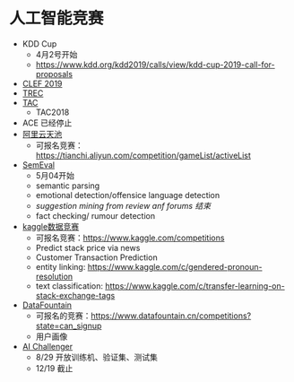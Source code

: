# 人工智能竞赛


- KDD Cup
	- 4月2号开始
	- https://www.kdd.org/kdd2019/calls/view/kdd-cup-2019-call-for-proposals
- [CLEF 2019](http://clef2019.clef-initiative.eu/index.php?page=Pages/labs.html)
- [TREC](https://trec.nist.gov/pubs/call2019.html)
- [TAC](https://tac.nist.gov/)
	- TAC2018
- ACE 已经停止
- [阿里云天池](https://tianchi.aliyun.com/home/)
	- 可报名竞赛：https://tianchi.aliyun.com/competition/gameList/activeList
- [SemEval](http://alt.qcri.org/semeval2019/)
	- 5月04开始
	- semantic parsing
	- emotional detection/offensice language detection
	- *suggestion mining from review anf forums 结束*
	- fact checking/ rumour detection
- [kaggle数据竞赛](https://www.kaggle.com/competitions)
	- 可报名竞赛：https://www.kaggle.com/competitions
	- Predict stack price via news
	- Customer Transaction Prediction
	- entity linking: https://www.kaggle.com/c/gendered-pronoun-resolution
	- text classification: https://www.kaggle.com/c/transfer-learning-on-stack-exchange-tags
- [DataFountain](https://www.datafountain.cn/)
	- 可报名的竞赛：https://www.datafountain.cn/competitions?state=can_signup
	- 用户画像
- [AI Challenger](https://challenger.ai/)
	- 8/29 开放训练机、验证集、测试集
	- 12/19 截止
